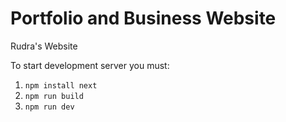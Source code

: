 # Portfolio and Business Website
 Rudra's Website

To start development server you must:
1. `npm install next`
2. `npm run build`
3. `npm run dev`
